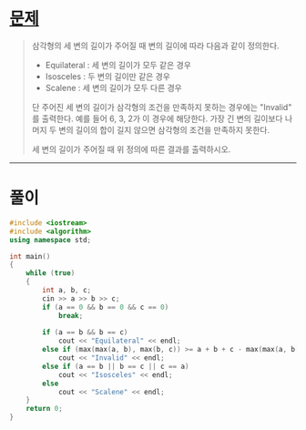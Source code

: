 # [문제](https://www.acmicpc.net/problem/5073 "#5073번")
  
> 삼각형의 세 변의 길이가 주어질 때 변의 길이에 따라 다음과 같이 정의한다.
> 
> - Equilateral :  세 변의 길이가 모두 같은 경우
> - Isosceles : 두 변의 길이만 같은 경우
> - Scalene : 세 변의 길이가 모두 다른 경우
> 
> 단 주어진 세 변의 길이가 삼각형의 조건을 만족하지 못하는 경우에는 "Invalid" 를 출력한다. 예를 들어 6, 3, 2가 이 경우에 해당한다. 가장 긴 변의 길이보다 나머지 두 변의 길이의 합이 길지 않으면 삼각형의 조건을 만족하지 못한다.
> 
> 세 변의 길이가 주어질 때 위 정의에 따른 결과를 출력하시오.
<hr/>

# 풀이

```cpp
#include <iostream>
#include <algorithm>
using namespace std;

int main() 
{
    while (true)
    {
        int a, b, c;
        cin >> a >> b >> c;
        if (a == 0 && b == 0 && c == 0)
            break;
        
        if (a == b && b == c)
            cout << "Equilateral" << endl;
        else if (max(max(a, b), max(b, c)) >= a + b + c - max(max(a, b), max(b, c)))
            cout << "Invalid" << endl;
        else if (a == b || b == c || c == a)
            cout << "Isosceles" << endl;
        else
            cout << "Scalene" << endl;
    }
    return 0;
}
```

